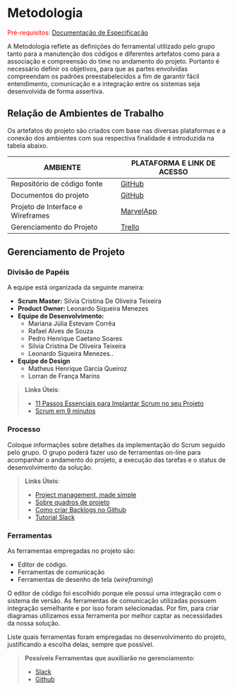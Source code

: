 
# Metodologia

<span style="color:red">Pré-requisitos: <a href="2-Especificação do Projeto.md"> Documentação de Especificação</a></span>

A Metodologia reflete as definições do ferramental utilizado pelo grupo tanto para a manutenção dos códigos e diferentes artefatos como para a associação e compreensão do time no andamento do projeto. Portanto é necessário definir os objetivos, para que as partes envolvidas compreendam os padrões preestabelecidos a fim de garantir fácil entendimento, comunicação e a integração entre os sistemas seja desenvolvida de forma assertiva.

## Relação de Ambientes de Trabalho

Os artefatos do projeto são criados com base nas diversas plataformas e a conexão dos ambientes com sua respectiva finalidade é introduzida na tabela abaixo.

|     AMBIENTE                    |   PLATAFORMA E LINK DE ACESSO                                                             |
|---------------------------------|-------------------------------------------------------------------------------------------|
|Repositório de código fonte      | [GitHub](https://github.com/ICEI-PUC-Minas-PMV-ADS/pmv-ads-2021-2-e2-proj-int-t3-tapunk/) |
|Documentos do projeto            | [GitHub](https://github.com/ICEI-PUC-Minas-PMV-ADS/pmv-ads-2021-2-e2-proj-int-t3-tapunk/) | 
|Projeto de Interface e Wireframes| [MarvelApp](https://marvelapp.com/prototype/5e2jadg/)                                     |
|Gerenciamento do Projeto         | [Trello](https://trello.com/b/me7Z0Ltz/kanban-airsoft/)                                   | 


## Gerenciamento de Projeto

### Divisão de Papéis
A equipe está organizada da seguinte maneira:
- **Scrum Master:** Silvia Cristina De Oliveira Teixeira
- **Product Owner:** Leonardo Siqueira Menezes
- **Equipe de Desenvolvimento:**
    - Mariana Júlia Estevam Corrêa
    - Rafael Alves de Souza
    - Pedro Henrique Caetano Soares    
    - Silvia Cristina De Oliveira Teixeira
    - Leonardo Siqueira Menezes..
- **Equipe de Design**
    - Matheus Henrique Garcia Queiroz
    - Lorran de França Marins


> **Links Úteis**:
> - [11 Passos Essenciais para Implantar Scrum no seu 
> Projeto](https://mindmaster.com.br/scrum-11-passos/)
> - [Scrum em 9 minutos](https://www.youtube.com/watch?v=XfvQWnRgxG0)

### Processo

Coloque  informações sobre detalhes da implementação do Scrum seguido pelo grupo. O grupo poderá fazer uso de ferramentas on-line para acompanhar o andamento do projeto, a execução das tarefas e o status de desenvolvimento da solução.
 
> **Links Úteis**:
> - [Project management, made simple](https://github.com/features/project-management/)
> - [Sobre quadros de projeto](https://docs.github.com/pt/github/managing-your-work-on-github/about-project-boards)
> - [Como criar Backlogs no Github](https://www.youtube.com/watch?v=RXEy6CFu9Hk)
> - [Tutorial Slack](https://slack.com/intl/en-br/)

### Ferramentas

As ferramentas empregadas no projeto são:

- Editor de código.
- Ferramentas de comunicação
- Ferramentas de desenho de tela (_wireframing_)

O editor de código foi escolhido porque ele possui uma integração com o
sistema de versão. As ferramentas de comunicação utilizadas possuem
integração semelhante e por isso foram selecionadas. Por fim, para criar
diagramas utilizamos essa ferramenta por melhor captar as
necessidades da nossa solução.

Liste quais ferramentas foram empregadas no desenvolvimento do projeto, justificando a escolha delas, sempre que possível.
 
> **Possíveis Ferramentas que auxiliarão no gerenciamento**: 
> - [Slack](https://slack.com/)
> - [Github](https://github.com/)
